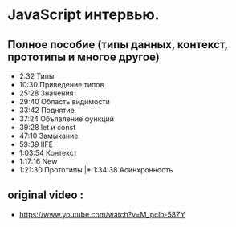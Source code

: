 # JavaScript интервью. 
## Полное пособие (типы данных, контекст, прототипы и многое другое)

* 2:32 Типы
* 10:30 Приведение типов
* 25:28 Значения
* 29:40 Область видимости
* 33:42 Поднятие
* 37:24 Объявление функций
* 39:28 let и const
* 47:10 Замыкание
* 59:39 IIFE
* 1:03:54 Контекст
* 1:17:16 New
* 1:21:30 Прототипы
|* 1:34:38 Асинхронность

## original video :
 
* https://www.youtube.com/watch?v=M_pclb-58ZY